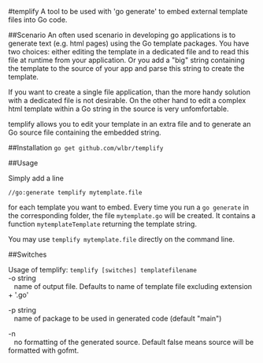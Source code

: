 #templify
A tool to be used with 'go generate' to embed external template files into Go code.

##Scenario
An often used scenario in developing go applications is to generate text (e.g. html pages) 
using the Go template packages. You have two choices: either editing the template in a
dedicated file and to read this file at runtime from your application. Or you add a 
"big" string containing the template to the source of your app and parse this string to 
create the template.

If you want to create a single file application, than the more handy solution with a 
dedicated file is not desirable. On the other hand to edit a complex html template within 
a Go string in the source is very unfomfortable. 

templify allows you to edit your template in an extra file and to generate an Go source
file containing the embedded string.

##Installation
   `go get github.com/wlbr/templify`

##Usage

Simply add a line 

   `//go:generate templify mytemplate.file`

for each template you want to embed. Every time you run a `go generate` in the 
corresponding folder, the file `mytemplate.go` will be created. It contains a 
function `mytemplateTemplate` returning the template string.

You may use `templify mytemplate.file` directly on the command line.

##Switches

Usage of templify: `templify [switches] templatefilename`<br>
  -o string<br>
    	&nbsp;&nbsp;&nbsp;name of output file. Defaults to name of template file excluding extension + '.go'
    	
  -p string<br>
    	&nbsp;&nbsp;&nbsp;name of package to be used in generated code (default "main")
  
  -n <br>
    	&nbsp;&nbsp;&nbsp;no formatting of the generated source. Default false means source will be formatted with gofmt.
    	
